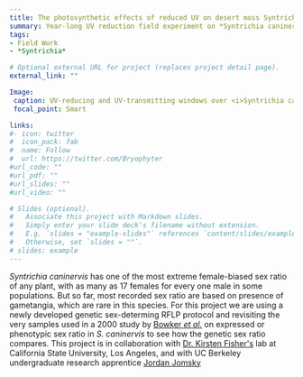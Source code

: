 ```yaml
---
title: The photosynthetic effects of reduced UV on desert moss Syntrichia caninervis
summary: Year-long UV reduction field experiment on *Syntrichia caninervis* in the Mojave Desert
tags:
- Field Work
- *Syntrichia*

# Optional external URL for project (replaces project detail page).
external_link: ""

Image:
 caption: UV-reducing and UV-transmitting windows over <i>Syntrichia caninervis</i> cushions in the Mojave Desert.  
 focal_point: Smart

links:
#- icon: twitter
#  icon_pack: fab
#  name: Follow
#  url: https://twitter.com/Bryophyter
#url_code: ""
#url_pdf: ""
#url_slides: ""
#url_video: ""

# Slides (optional).
#   Associate this project with Markdown slides.
#   Simply enter your slide deck's filename without extension.
#   E.g. `slides = "example-slides"` references `content/slides/example-slides.md`.
#   Otherwise, set `slides = ""`.
# slides: example
---
```


 <i>Syntrichia caninervis</i> has one of the most extreme female-biased sex ratio of any plant, with as many as 17 females for every one male in some populations. But so far, most recorded sex ratio are based on presence of gametangia, which are rare in this species. For this project we are using a newly developed genetic sex-determing RFLP protocol and revisiting the very samples used in a 2000 study by <a href="https://bsapubs.onlinelibrary.wiley.com/doi/abs/10.2307/2656595" target="_blank">Bowker <i>et al.</i></a> on expressed or phenotypic sex ratio in <i>S. caninervis</i> to see how the genetic sex ratio compares. This project is in collaboration with <a href="https://kfisherlab.weebly.com" target="_blank">Dr. Kirsten Fisher's</a> lab at California State University, Los Angeles, and with UC Berkeley undergraduate research apprentice <a href="https://urap.berkeley.edu/urap-summer/detail/4128" target="_blank">Jordan Jomsky</a>
